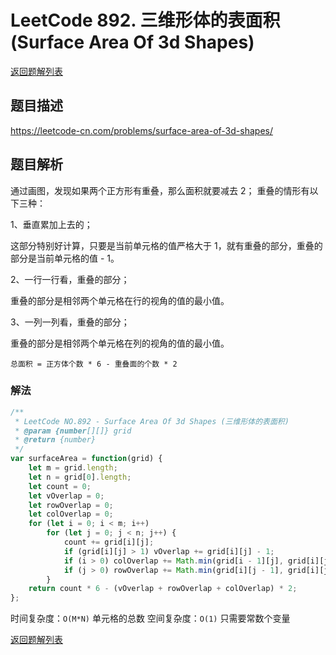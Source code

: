 # LeetCode 892. 三维形体的表面积 (Surface Area Of 3d Shapes)

[返回题解列表](../../../README.md)

## 题目描述

<https://leetcode-cn.com/problems/surface-area-of-3d-shapes/>

## 题目解析

通过画图，发现如果两个正方形有重叠，那么面积就要减去 2；
重叠的情形有以下三种：

1、垂直累加上去的；

这部分特别好计算，只要是当前单元格的值严格大于 1，就有重叠的部分，重叠的部分是当前单元格的值 - 1。

2、一行一行看，重叠的部分；

重叠的部分是相邻两个单元格在行的视角的值的最小值。

3、一列一列看，重叠的部分；

重叠的部分是相邻两个单元格在列的视角的值的最小值。

`总面积 = 正方体个数 * 6 - 重叠面的个数 * 2`

### 解法

```js
/**
 * LeetCode NO.892 - Surface Area Of 3d Shapes (三维形体的表面积)
 * @param {number[][]} grid
 * @return {number}
 */
var surfaceArea = function(grid) {
    let m = grid.length;
    let n = grid[0].length;
    let count = 0;
    let vOverlap = 0;
    let rowOverlap = 0;
    let colOverlap = 0;
    for (let i = 0; i < m; i++)
        for (let j = 0; j < n; j++) {
            count += grid[i][j];
            if (grid[i][j] > 1) vOverlap += grid[i][j] - 1;
            if (i > 0) colOverlap += Math.min(grid[i - 1][j], grid[i][j]);
            if (j > 0) rowOverlap += Math.min(grid[i][j - 1], grid[i][j]);
        }
    return count * 6 - (vOverlap + rowOverlap + colOverlap) * 2;
};
```

时间复杂度：`O(M*N)` 单元格的总数
空间复杂度：`O(1)` 只需要常数个变量

[返回题解列表](../../../README.md)
